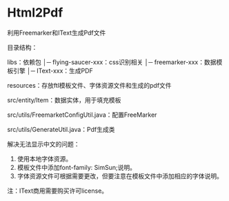 # Html2Pdf

利用Freemarker和IText生成Pdf文件

目录结构：

libs：依赖包
│─ flying-saucer-xxx：css识别相关
│─ freemarker-xxx：数据模板引擎
│─ IText-xxx：生成PDF
  
resources：存放ftl模板文件、字体资源文件和生成的pdf文件

src/entity/Item：数据实体，用于填充模板

src/utils/FreemarketConfigUtil.java：配置FreeMarker

src/utils/GenerateUtil.java：Pdf生成类


解决无法显示中文的问题：
1. 使用本地字体资源。
2. 模板文件中添加font-family: SimSun;说明。
3. 字体资源文件可根据需要更改，但要注意在模板文件中添加相应的字体说明。

注：IText商用需要购买许可license。

